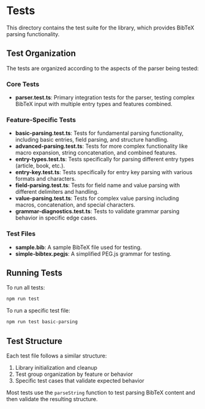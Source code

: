 # Tests

This directory contains the test suite for the library, which provides BibTeX parsing functionality.

## Test Organization

The tests are organized according to the aspects of the parser being tested:

### Core Tests

- **parser.test.ts**: Primary integration tests for the parser, testing complex BibTeX input with multiple entry types and features combined.

### Feature-Specific Tests

- **basic-parsing.test.ts**: Tests for fundamental parsing functionality, including basic entries, field parsing, and structure handling.
- **advanced-parsing.test.ts**: Tests for more complex functionality like macro expansion, string concatenation, and combined features.
- **entry-types.test.ts**: Tests specifically for parsing different entry types (article, book, etc.).
- **entry-key.test.ts**: Tests specifically for entry key parsing with various formats and characters.
- **field-parsing.test.ts**: Tests for field name and value parsing with different delimiters and handling.
- **value-parsing.test.ts**: Tests for complex value parsing including macros, concatenation, and special characters.
- **grammar-diagnostics.test.ts**: Tests to validate grammar parsing behavior in specific edge cases.

### Test Files

- **sample.bib**: A sample BibTeX file used for testing.
- **simple-bibtex.pegjs**: A simplified PEG.js grammar for testing.

## Running Tests

To run all tests:

```bash
npm run test
```

To run a specific test file:

```bash
npm run test basic-parsing
```

## Test Structure

Each test file follows a similar structure:

1. Library initialization and cleanup
2. Test group organization by feature or behavior
3. Specific test cases that validate expected behavior

Most tests use the `parseString` function to test parsing BibTeX content and then validate the resulting structure. 
